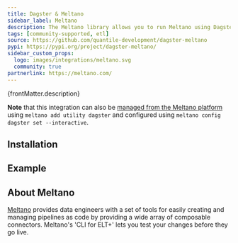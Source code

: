 ```yaml
---
title: Dagster & Meltano
sidebar_label: Meltano
description: The Meltano library allows you to run Meltano using Dagster. Design and configure ingestion jobs using the popular Singer specification.
tags: [community-supported, etl]
source: https://github.com/quantile-development/dagster-meltano
pypi: https://pypi.org/project/dagster-meltano/
sidebar_custom_props:
  logo: images/integrations/meltano.svg
  community: true
partnerlink: https://meltano.com/
---
```


<p>{frontMatter.description}</p>

**Note** that this integration can also be [managed from the Meltano platform](https://hub.meltano.com/utilities/dagster) using `meltano add utility dagster` and configured using `meltano config dagster set --interactive`.

## Installation

<PackageInstallInstructions packageName="dagster-meltano" />

## Example

<CodeExample path="docs_snippets/docs_snippets/integrations/meltano.py" language="python" />

## About Meltano

[Meltano](https://meltano.com) provides data engineers with a set of tools for easily creating and managing pipelines as code by providing a wide array of composable connectors. Meltano's 'CLI for ELT+' lets you test your changes before they go live.
